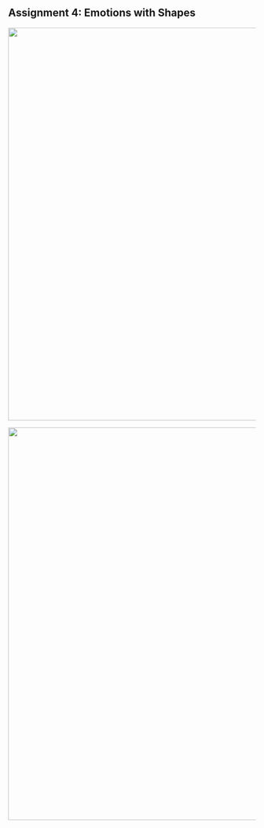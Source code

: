 
## Assignment 4: Emotions with Shapes

<img src="https://github.com/sycrus/openframeworks/blob/master/Assignment_3/img/anim1.png?raw=true" width=800> <br>

<img src="https://github.com/sycrus/openframeworks/blob/master/Assignment_3/img/anim1.png?raw=true" width=800> <br>
